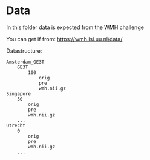 # Data

In this folder data is expected from the WMH challenge

You can get if from: https://wmh.isi.uu.nl/data/


Datastructure:

```
Amsterdam_GE3T
    GE3T
        100
            orig
            pre
            wmh.nii.gz
Singapore
    50
        orig
        pre
        wmh.nii.gz
    ... 
Utrecht
    0
        orig
        pre
        wmh.nii.gz
    ...
```
